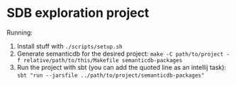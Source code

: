 # SDB exploration project

Running:

1. Install stuff with `./scripts/setup.sh`
2. Generate semanticdb for the desired project:
    `make -C path/to/project -f relative/path/to/this/Makefile semanticdb-packages`
3. Run the project with sbt (you can add the quoted line as an intellij task):
    `sbt "run --jarsfile ../path/to/project/semanticdb-packages"`